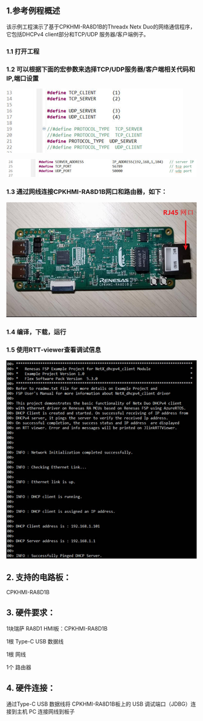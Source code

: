 ## 1.参考例程概述
该示例工程演示了基于CPKHMI-RA8D1B的Threadx Netx Duo的网络通信程序，它包括DHCPv4 client部分和TCP/UDP 服务器/客户端例子。

### 1.1 打开工程
### 1.2 可以根据下面的宏参数来选择TCP/UDP服务器/客户端相关代码和IP,端口设置

![alt text](images/tcp_udp_setting_1.jpg)


![alt text](images/tcp_udp_setting_2.jpg)

### 1.3 通过网线连接CPKHMI-RA8D1B网口和路由器，如下：

![alt text](images/ethernet_interface.jpg)

### 1.4 编译，下载，运行

### 1.5 使用RTT-viewer查看调试信息

![alt text](images/rtt_log.jpg)


## 2. 支持的电路板：
CPKHMI-RA8D1B

## 3. 硬件要求：
1块瑞萨 RA8D1 HMI板：CPKHMI-RA8D1B

1根 Type-C USB 数据线

1根 网线

1个 路由器

## 4. 硬件连接：
通过Type-C USB 数据线将 CPKHMI-RA8D1B板上的 USB 调试端口（JDBG）连接到主机 PC
连接网线到板子